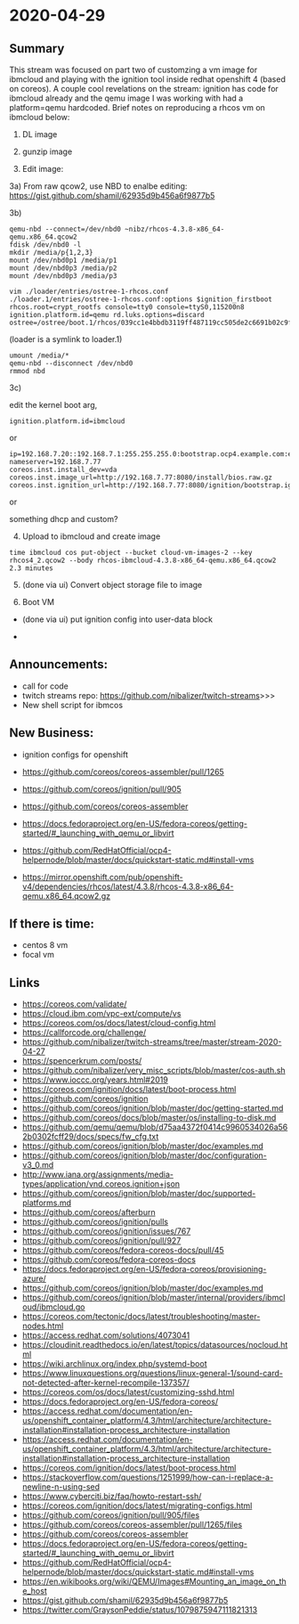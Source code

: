 # 2020-04-29

## Summary

This stream was focused on part two of customzing a vm image for ibmcloud and playing with the ignition tool inside redhat openshift 4 (based on coreos). A couple cool revelations on the stream: ignition has code for ibmcloud already and the qemu image I was working with had a platform=qemu hardcoded. Brief notes on reproducing a rhcos vm on ibmcloud below:

1) DL image

2) gunzip image

3) Edit image:

3a) From raw qcow2, use NBD to enalbe editing: https://gist.github.com/shamil/62935d9b456a6f9877b5

3b)

```
qemu-nbd --connect=/dev/nbd0 ~nibz/rhcos-4.3.8-x86_64-qemu.x86_64.qcow2
fdisk /dev/nbd0 -l
mkdir /media/p{1,2,3}
mount /dev/nbd0p1 /media/p1
mount /dev/nbd0p3 /media/p2
mount /dev/nbd0p3 /media/p3
```

```
vim ./loader/entries/ostree-1-rhcos.conf
./loader.1/entries/ostree-1-rhcos.conf:options $ignition_firstboot rhcos.root=crypt_rootfs console=tty0 console=ttyS0,115200n8 ignition.platform.id=qemu rd.luks.options=discard ostree=/ostree/boot.1/rhcos/039cc1e4bbdb3119ff487119cc505de2c6691b02c9f0d34ee38bb7674907111c/0
```

(loader  is a symlink to loader.1)

```
umount /media/*
qemu-nbd --disconnect /dev/nbd0
rmmod nbd
```

3c)

edit the kernel boot arg,

```
ignition.platform.id=ibmcloud
```

or

```
ip=192.168.7.20::192.168.7.1:255.255.255.0:bootstrap.ocp4.example.com:enp1s0:none
nameserver=192.168.7.77
coreos.inst.install_dev=vda
coreos.inst.image_url=http://192.168.7.77:8080/install/bios.raw.gz
coreos.inst.ignition_url=http://192.168.7.77:8080/ignition/bootstrap.ign
```

or

something dhcp and custom?

4) Upload to ibmcloud and create image

```
time ibmcloud cos put-object --bucket cloud-vm-images-2 --key rhcos4_2.qcow2 --body rhcos-ibmcloud-4.3.8-x86_64-qemu.x86_64.qcow2
2.3 minutes
```


5) (done via ui) Convert object storage file to image

6) Boot VM


* (done via ui) put ignition config into user-data block

-

## Announcements:

- call for code
- twitch streams repo: <https://github.com/nibalizer/twitch-streams>>>>
- New shell script for ibmcos

## New Business:

- ignition configs for openshift

- <https://github.com/coreos/coreos-assembler/pull/1265>
- <https://github.com/coreos/ignition/pull/905>
- <https://github.com/coreos/coreos-assembler>
- <https://docs.fedoraproject.org/en-US/fedora-coreos/getting-started/#_launching_with_qemu_or_libvirt>
- <https://github.com/RedHatOfficial/ocp4-helpernode/blob/master/docs/quickstart-static.md#install-vms>
- <https://mirror.openshift.com/pub/openshift-v4/dependencies/rhcos/latest/4.3.8/rhcos-4.3.8-x86_64-qemu.x86_64.qcow2.gz>

## If there is time:

- centos 8 vm
- focal vm

## Links


* <https://coreos.com/validate/>
* <https://cloud.ibm.com/vpc-ext/compute/vs>
* <https://coreos.com/os/docs/latest/cloud-config.html>
* <https://callforcode.org/challenge/>
* <https://github.com/nibalizer/twitch-streams/tree/master/stream-2020-04-27>
* <https://spencerkrum.com/posts/>
* <https://github.com/nibalizer/very_misc_scripts/blob/master/cos-auth.sh>
* <https://www.ioccc.org/years.html#2019>
* <https://coreos.com/ignition/docs/latest/boot-process.html>
* <https://github.com/coreos/ignition>
* <https://github.com/coreos/ignition/blob/master/doc/getting-started.md>
* <https://github.com/coreos/docs/blob/master/os/installing-to-disk.md>
* <https://github.com/qemu/qemu/blob/d75aa4372f0414c9960534026a562b0302fcff29/docs/specs/fw_cfg.txt>
* <https://github.com/coreos/ignition/blob/master/doc/examples.md>
* <https://github.com/coreos/ignition/blob/master/doc/configuration-v3_0.md>
* <http://www.iana.org/assignments/media-types/application/vnd.coreos.ignition+json>
* <https://github.com/coreos/ignition/blob/master/doc/supported-platforms.md>
* <https://github.com/coreos/afterburn>
* <https://github.com/coreos/ignition/pulls>
* <https://github.com/coreos/ignition/issues/767>
* <https://github.com/coreos/ignition/pull/927>
* <https://github.com/coreos/fedora-coreos-docs/pull/45>
* <https://github.com/coreos/fedora-coreos-docs>
* <https://docs.fedoraproject.org/en-US/fedora-coreos/provisioning-azure/>
* <https://github.com/coreos/ignition/blob/master/doc/examples.md>
* <https://github.com/coreos/ignition/blob/master/internal/providers/ibmcloud/ibmcloud.go>
* <https://coreos.com/tectonic/docs/latest/troubleshooting/master-nodes.html>
* <https://access.redhat.com/solutions/4073041>
* <https://cloudinit.readthedocs.io/en/latest/topics/datasources/nocloud.html>
* <https://wiki.archlinux.org/index.php/systemd-boot>
* <https://www.linuxquestions.org/questions/linux-general-1/sound-card-not-detected-after-kernel-recompile-137357/>
* <https://coreos.com/os/docs/latest/customizing-sshd.html>
* <https://docs.fedoraproject.org/en-US/fedora-coreos/>
* <https://access.redhat.com/documentation/en-us/openshift_container_platform/4.3/html/architecture/architecture-installation#installation-process_architecture-installation>
* <https://access.redhat.com/documentation/en-us/openshift_container_platform/4.3/html/architecture/architecture-installation#installation-process_architecture-installation>
* <https://coreos.com/ignition/docs/latest/boot-process.html>
* <https://stackoverflow.com/questions/1251999/how-can-i-replace-a-newline-n-using-sed>
* <https://www.cyberciti.biz/faq/howto-restart-ssh/>
* <https://coreos.com/ignition/docs/latest/migrating-configs.html>
* <https://github.com/coreos/ignition/pull/905/files>
* <https://github.com/coreos/coreos-assembler/pull/1265/files>
* <https://github.com/coreos/coreos-assembler>
* <https://docs.fedoraproject.org/en-US/fedora-coreos/getting-started/#_launching_with_qemu_or_libvirt>
* <https://github.com/RedHatOfficial/ocp4-helpernode/blob/master/docs/quickstart-static.md#install-vms>
* <https://en.wikibooks.org/wiki/QEMU/Images#Mounting_an_image_on_the_host>
* <https://gist.github.com/shamil/62935d9b456a6f9877b5>
* <https://twitter.com/GraysonPeddie/status/1079875947111821313>
